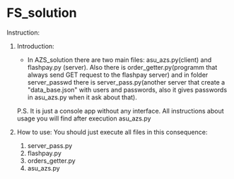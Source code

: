 # FS_solution
Instruction:

1. Introduction:
   - In AZS_solution there are two main files: asu_azs.py(client) and flashpay.py       (server). Also there is order_getter.py(programm that always send GET request to the flashpay server) and in folder server_passwd there is server_pass.py(another server that create a "data_base.json" with users and passwords, also it gives passwords in asu_azs.py when it ask about that).

   P.S. It is just a console app without any interface. All instructions about usage you will find after execution asu_azs.py
2. How to use:
   You should just execute all files in this consequence:
   1. server_pass.py
   2. flashpay.py
   3. orders_getter.py
   4. asu_azs.py
